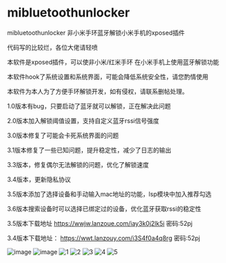 # mibluetoothunlocker
mibluetoothunlocker 非小米手环蓝牙解锁小米手机的xposed插件

代码写的比较烂，各位大佬请轻喷

本软件是xposed插件，可以使非小米/红米手环 在小米手机上使用蓝牙解锁功能

本软件hook了系统设置和系统界面，可能会降低系统安全性，请您酌情使用

本软件为本人为了方便手环解锁开发，如有侵权，请联系删帖处理。

1.0版本有bug，只要启动了蓝牙就可以解锁，正在解决此问题

2.0版本加入解锁阈值设置，支持自定义蓝牙rssi信号强度

3.0版本修复了可能会卡死系统界面的问题

3.1版本修复了一些已知问题，提升稳定性，减少了日志的输出

3.3版本，修复偶尔无法解锁的问题，优化了解锁速度

3.4版本，更新隐私协议

3.5版本添加了选择设备和手动输入mac地址的功能，lsp模块中加入推荐勾选

3.6版本搜索设备时可以选择已绑定过的设备，优化蓝牙获取rssi的稳定性

3.5版本下载地址
https://wwjw.lanzoue.com/iay3k0j2lk5i
密码:52pj

3.4版本下载地址：
https://wwt.lanzouy.com/i3S4f0a4q8rg
密码:52pj

![image](https://user-images.githubusercontent.com/18580281/208625873-035c01b2-904a-4785-b11e-e52b54c03f54.png)
![image](https://user-images.githubusercontent.com/18580281/208625905-d25b9abb-9233-4d2f-854f-bd9d756089ce.png)
![1](https://user-images.githubusercontent.com/18580281/186316181-828c958c-0982-47ef-9853-2f838e0a061f.jpg)
![2](https://user-images.githubusercontent.com/18580281/186316209-997fafc5-6dc7-4533-acf3-44cad3c4fb04.jpg)
![3](https://user-images.githubusercontent.com/18580281/186316241-bff40689-f424-4abc-a386-e3c32dec7c09.jpg)
![4](https://user-images.githubusercontent.com/18580281/186317501-60a43b60-6a0f-4e70-958e-3e624157be17.jpg)
![5](https://user-images.githubusercontent.com/18580281/186316304-ba3b9873-5a93-4c8b-98d0-e9a6beca58db.jpg)

